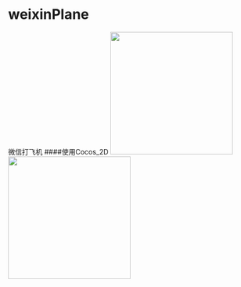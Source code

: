 # weixinPlane
微信打飞机
####使用Cocos_2D
<img width="250" src="https://github.com/zas023/weixinPlane/images/Screenshot_2017-08-31-14-30-07-827_com.copasso.ai.png"> 
<img width="250" src="https://github.com/zas023/weixinPlane/images/Screenshot_2017-08-31-14-30-15-407_com.copasso.ai.png"> 
